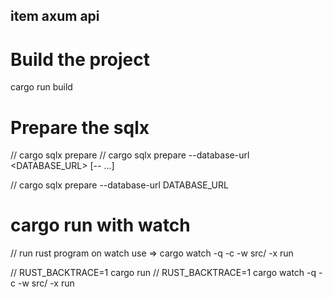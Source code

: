 ## item axum api

# Build the project

cargo run build

# Prepare the sqlx

// cargo sqlx prepare
// cargo sqlx prepare --database-url <DATABASE_URL> [-- <ARGS>...]

// cargo sqlx prepare --database-url DATABASE_URL

# cargo run with watch

// run rust program on watch use => cargo watch -q -c -w src/ -x run

// RUST_BACKTRACE=1 cargo run
// RUST_BACKTRACE=1 cargo watch -q -c -w src/ -x run

